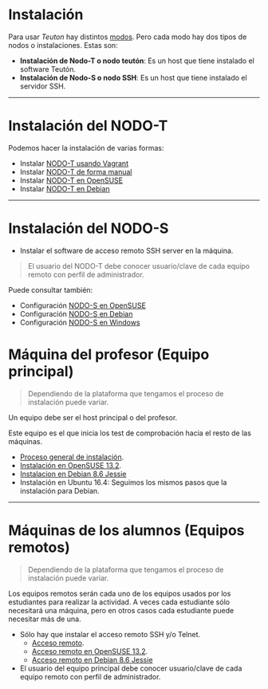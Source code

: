 
# Instalación

Para usar *Teuton* hay distintos [modos](./modos.md).
Pero cada modo hay dos tipos de nodos o instalaciones. Estas son:

* **Instalación de Nodo-T o nodo teutón**: Es un host que tiene instalado el software Teutón.
* **Instalación de Nodo-S o nodo SSH**: Es un host que tiene instalado el servidor SSH.

---

# Instalación del NODO-T

Podemos hacer la instalación de varias formas:
* Instalar [NODO-T usando Vagrant](./nodo-t/vagrant.md)
* Instalar [NODO-T de forma manual](./nodo-t/manual.md)
* Instalar [NODO-T en OpenSUSE](./nodo-t/opensuse.md)
* Instalar [NODO-T en Debian](./nodo-t/debian.md)

---

# Instalación del NODO-S

* Instalar el software de acceso remoto SSH server en la máquina.

> El usuario del NODO-T debe conocer usuario/clave de cada equipo
remoto con perfil de administrador.

Puede consultar también:
* Configuración [NODO-S en OpenSUSE](./nodo-s/opensuse.md)
* Configuración [NODO-S en Debian](./nodo-s/debian.md)
* Configuración [NODO-S en Windows](./nodo-s/opensuse.md)

# Máquina del profesor (Equipo principal)

> Dependiendo de la plataforma que tengamos el proceso de instalación puede variar.

Un equipo debe ser el host principal o del profesor.

Este equipo es el que inicia los test de comprobación hacia el resto de las máquinas.

* [Proceso general de instalación](./general/profesor.md).
* [Instalación en OpenSUSE 13.2](./opensuse/profesor.md).
* [Instalacion en Debian 8.6 Jessie](./debian/profesor.md)
* Instalación en Ubuntu 16.4: Seguimos los mismos pasos que la instalación para Debian.

---

# Máquinas de los alumnos (Equipos remotos)

> Dependiendo de la plataforma que tengamos el proceso de instalación puede variar.

Los equipos remotos serán cada uno de los equipos usados por los estudiantes
para realizar la actividad. A veces cada estudiante sólo necesitará una máquina, pero en otros casos cada estudiante puede necesitar más de una.

* Sólo hay que instalar el acceso remoto SSH y/o Telnet.
    * [Acceso remoto](./general/alumno.md).
    * [Acceso remoto en OpenSUSE 13.2](./opensuse/alumno.md).
    * [Acceso remoto en Debian 8.6 Jessie](./debian/alumno.md)
* El usuario del equipo principal debe conocer usuario/clave de cada equipo
remoto con perfil de administrador.
